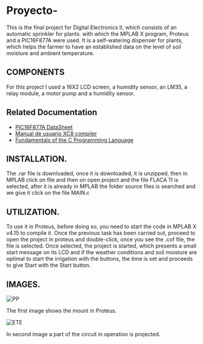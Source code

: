 # Proyecto-     

This is the final project for Digital Electronics II, which consists of an automatic sprinkler for plants. with which the MPLAB X program, Proteus and a PIC16F877A were used. It is a self-watering dispenser for plants, which helps the farmer to have an established data on the level of soil moisture and ambient temperature.


## COMPONENTS
For this project I used a 16X2 LCD screen, a humidity sensor, an LM35, a relay module, a motor pump and a humidity sensor.



## Related Documentation
- [PIC16F877A DataSheet](https://ww1.microchip.com/downloads/en/devicedoc/39582b.pdf)
- [Manual de usuario XC8 compiler](http://ww1.microchip.com/downloads/en/devicedoc/50002053g.pdf)
- [Fundamentals of the C Programming Language](https://microchipdeveloper.com/tls2101:start)


## INSTALLATION.
The .rar file is downloaded, once it is downloaded, it is unzipped, then in MPLAB click on file and then on open project and the file FLACA 11 is selected, after it is already in MPLAB the folder source files is searched and we give it click on the file MAIN.c


## UTILIZATION.
To use it in Proteus, before doing so, you need to start the code in MPLAB X v4.15 to compile it. Once the previous task has been carried out, proceed to open the project in proteus and double-click, once you see the .cof file, the file is selected. Once selected, the project is started, which presents a small start message on its LCD and if the weather conditions and soil moisture are optimal to start the irrigation with the buttons, the time is set and proceeds to give Start with the Start button.


## IMAGES.

![PP](https://user-images.githubusercontent.com/74250772/100328249-4db35700-2f9a-11eb-8206-8b48b05a0d48.jpg)

The first image shows the mount in Proteus.

![ETE](https://user-images.githubusercontent.com/74250772/100328606-b7cbfc00-2f9a-11eb-9ec3-228540fb1afd.jpg)

In second image a part of the circuit in operation is projected.









